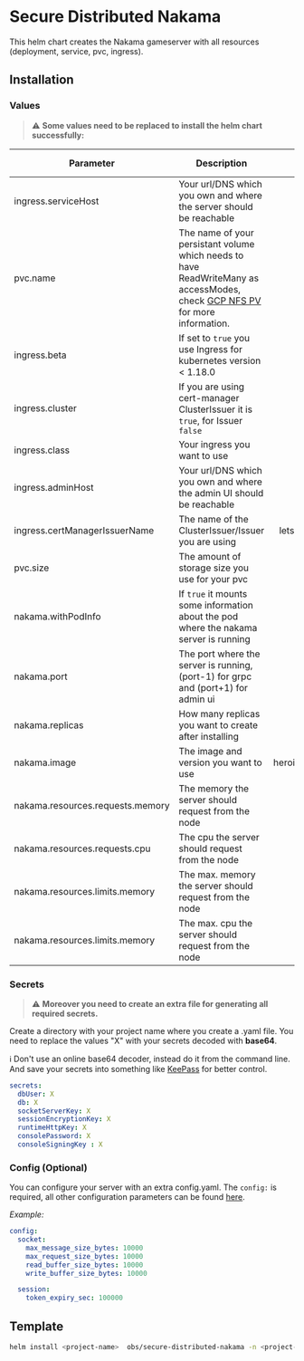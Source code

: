 # Secure Distributed Nakama

This helm chart creates the Nakama gameserver with all resources (deployment, service, pvc, ingress).

## Installation

### Values

> :warning: **Some values need to be replaced to install the helm chart successfully:**

| Parameter | Description | Default | Needs Change |
| - | - | :-: | :-: |
| ingress.serviceHost | Your url/DNS which you own and where the server should be reachable |  | X |
| pvc.name | The name of your persistant volume which needs to have ReadWriteMany as accessModes, check [GCP NFS PV](gcp-nfs-pv-md) for more information. |  | X |
| ingress.beta | If set to `true` you use Ingress for kubernetes version < 1.18.0 | false |  |
| ingress.cluster | If you are using cert-manager ClusterIssuer it is `true`, for Issuer `false` | true |  |
| ingress.class | Your ingress you want to use | nginx |  |
| ingress.adminHost | Your url/DNS which you own and where the admin UI should be reachable | false |  |
| ingress.certManagerIssuerName | The name of the ClusterIssuer/Issuer you are using | letsencrypt-production |  |
| pvc.size | The amount of storage size you use for your pvc | 100Mi |  |
| nakama.withPodInfo | If `true` it mounts some information about the pod where the nakama server is running  | true |  |
| nakama.port | The port where the server is running, (port-1) for grpc and (port+1) for admin ui| 7350 |  |
| nakama.replicas | How many replicas you want to create after installing | 3 |  |
| nakama.image | The image and version you want to use | heroiclabs/nakama:2.14.1 |  |
| nakama.resources.requests.memory | The memory the server should request from the node | 100Mi |  |
| nakama.resources.requests.cpu | The cpu the server should request from the node | 100Mi |  |
| nakama.resources.limits.memory | The max. memory the server should request from the node | 100Mi |  |
| nakama.resources.limits.memory | The max. cpu the server should request from the node | 100Mi |  |

### Secrets

> :warning: **Moreover you need to create an extra file for generating all required secrets.**

Create a directory with your project name where you create a .yaml file.
You need to replace the values "X" with your secrets decoded with **base64**.

:information_source: Don't use an online base64 decoder, instead do it from the command line. And save your secrets into something like [KeePass](https://keepass.info/) for better control.

```yaml
secrets:
  dbUser: X
  db: X
  socketServerKey: X
  sessionEncryptionKey: X
  runtimeHttpKey: X
  consolePassword: X
  consoleSigningKey : X
```


### Config (Optional)

You can configure your server with an extra config.yaml.
The `config:` is required, all other configuration parameters can be found [here](https://heroiclabs.com/docs/install-configuration/#example-file).

*Example:*
```yaml
config:
  socket:
    max_message_size_bytes: 10000
    max_request_size_bytes: 10000
    read_buffer_size_bytes: 10000
    write_buffer_size_bytes: 10000

  session:
    token_expiry_sec: 100000
```

## Template

```sh
helm install <project-name>  obs/secure-distributed-nakama -n <project-name> -f <project-name>-config.yaml  -f <project-name>-secrets.yaml  --set pvc.name=<project-name>-data --set ingress.serviceHost=<your-domain>

```